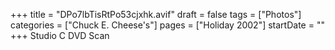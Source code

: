 +++
title = "DPo7lbTisRtPo53cjxhk.avif"
draft = false
tags = ["Photos"]
categories = ["Chuck E. Cheese's"]
pages = ["Holiday 2002"]
startDate = ""
+++
Studio C DVD Scan
